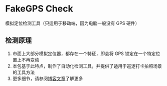 # FakeGPS Check

模拟定位检测工具（只适用于移动端，因为电脑一般没有 GPS 硬件）



## 检测原理

1. 市面上大部分模拟定位器，都存在一个特征，即会将 GPS 锁定在一个特定位置上不再变动
2. 本包基于此特点，制作了自动化检测工具，并提供了适用于巡逻打卡拍照场景的工具方法
3. 更多细节，请参阅[博客文章](https://blog.cat73.org#TODO)了解更多

